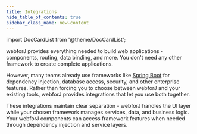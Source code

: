 ```yaml
---
title: Integrations
hide_table_of_contents: true
sidebar_class_name: new-content
---
```


<Head>
  <style>{`
  .container {
    max-width: 65em !important;
  }
  `}</style>
</Head>

<!-- vale off -->
import DocCardList from '@theme/DocCardList';

<!-- vale on -->

webforJ provides everything needed to build web applications - components, routing, data binding, and more. You don't need any other framework to create complete applications.

However, many teams already use frameworks like [Spring Boot](https://spring.io/projects/spring-boot) for dependency injection, database access, security, and other enterprise features. Rather than forcing you to choose between webforJ and your existing tools, webforJ provides integrations that let you use both together.

These integrations maintain clear separation - webforJ handles the UI layer while your chosen framework manages services, data, and business logic. Your webforJ components can access framework features when needed through dependency injection and service layers.

<DocCardList className="topics-section" />